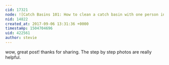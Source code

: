 ```yaml
---
cid: 17321
node: ![Catch Basins 101: How to clean a catch basin with one person in 68 minutes.](../notes/dmunchak/09-02-2017/catch-basins-101)
nid: 14822
created_at: 2017-09-06 13:31:36 +0000
timestamp: 1504704696
uid: 422561
author: stevie
---
```


wow, great post! thanks for sharing. The step by step photos are really helpful. 